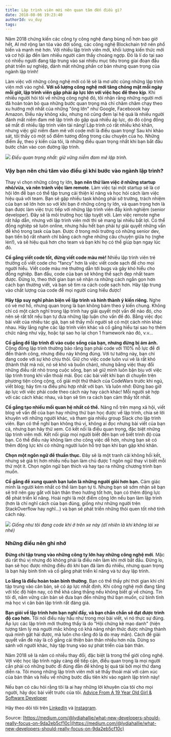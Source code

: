 ```yaml
---
title: Lập trình viên mới nên quan tâm đến điều gì?
date: 2018-08-06 19:23:40
authorId: vu_duy
tags:
---
```

Năm 2018 chứng kiến các công ty công nghệ đang bùng nổ hơn bao giờ hết, AI mở rộng lan tỏa vào đời sống, các công nghệ Blockchain trở nên phổ biến và mạnh mẽ hơn. Với nhiều lập trình viên mới, khối lượng kiến thức mới và cơ hội ập đến làm nhiều người cảm thấy choáng ngợp. Đó là lí do tại sao có nhiều người đang tập trung vào sai nhiều mục tiêu trong giai đoạn đầu phát triển sự nghiệp, đánh mất những phần cơ bản nhưng quan trọng của ngành lập trình!
<!-- more -->

Làm việc với những công nghệ mới có lẽ sẽ là mơ ước cũng những lập trình viên mới vào nghề. **Với số lượng công nghệ mới tăng chóng mặt mỗi ngày mỗi giờ, lập trình viên gặp phải áp lực lớn với việc học để theo kịp**. Khi nhiều người hỏi tôi về những công nghệ đó, tôi nhận rằng những người mới đã hoàn toàn bỏ qua những bước quan trọng mà chỉ chăm chăm chạy theo xu hướng mới nhất của những "ông lớn" như Google, Faceboook hay Amazon. Điều này không xấu, nhưng nó cũng đem lại hệ quả là nhiều người đánh mất niềm đam mê lập trình do gặp quá nhiều áp lực, do đó cộng đồng sẽ mất đi nhiều lập trình viên tài năng! Lập trình có rất nhiều khó khăn, nhưng việc giữ niềm đam mê với code mới là điều quan trọng! Sau khi khảo sát, tôi thấy có một số điểm tương đồng trong câu chuyện của họ. Những điểm ấy, theo ý kiến của tôi, là những điều quan trọng nhất khi bạn bắt đầu bước chân vào con đường lập trình.

![](https://res.cloudinary.com/djeghcumw/image/upload/v1533550723/blog/TRtHtPRzKaBh6F5_izXCVw.jpg)
*Điều quan trọng nhất: giữ vững niềm đam mê lập trình.*

### Vậy bạn nên chú tâm vào điều gì khi bước vào ngành lập trình?
Thay vì chọn những công ty lớn, **bạn nên thử làm việc ở những startup nhỏ/vừa, và nên tránh việc làm remote**. Làm việc tại một startup sẽ là cơ hội lớn để bạn có thể tập trung cải thiện kĩ năng và học hỏi cách làm việc hiệu quả với team. Bạn sẽ gặp nhiều task không phải sở trường, trách nhiệm của bạn sẽ lớn hơn so với khi bạn ở những công ty lớn, và quan trọng hơn là bạn được làm việc trực tiếp với những lập trình viên đầy kinh nghiệm (senior developer). Đây sẽ là môi trường học tập tuyệt vời. Làm việc remote nghe rất hấp dẫn, nhưng với lập trình viên mới thì sẽ mang lại nhiều bất lợi. Có thể đồng nghiệp sẽ luôn online, nhưng hầu hết bạn phải tự giải quyết những vấn đề khó trong task của bạn. Được ở trong môi trường có những senior dev, bạn tiến bộ rất nhanh chỉ bằng cách nghe những câu chuyện giữa họ (nghe lén!), và sẽ hiệu quả hơn cho team và bạn khi họ có thể giúp bạn ngay lúc đó.

**Cố gắng viết code tốt, đừng viết code màu mè!** Nhiều lập trình viên trẻ thường cố viết code cho "fancy" hơn là việc viết code sạch để cho mọi người hiểu. Viết code màu mè thường dẫn tới bugs và gây khó hiểu cho đồng nghiệp. Ban đầu, code của bạn sẽ không thể sạch đẹp nhất team được. Đừng lo, theo thời gian bạn sẽ nhận ra những cách ngắn gọn hơn cách bạn thường viết, và bạn sẽ tìm ra cách code sạch hơn. Hãy tập trung vào chất lượng của code để mọi người cùng hiểu được!

**Hãy tập suy nghĩ phản biện về lập trình và hình thành ý kiến riêng.** Nghe có vẻ mơ hồ, nhưng quan trọng là bạn không bám theo ý kiến chung. Không chỉ có một cách nghĩ trong lập trình hay giải quyết một vấn đề nào đó, cho nên sẽ rất tốt nếu bạn tự đưa những lập luận cho vấn đề đó. Bằng việc đọc bài viết của nhiều tác giả, bạn sẽ thấy mỗi người sẽ có một cách nhìn khác nhau. Hãy lắng nghe các lập trình viên khác và cố gắng hiểu tại sao họ thêm chức năng như vậy, hoặc tại sao họ lại chọn 1 framework nào đó, v.v...

**Cố gắng để lập trình đi vào cuộc sống của bạn, nhưng đừng bị ám ảnh.** Cộng đồng lập trình thường bảo rằng bạn phải code với 110% nỗ lực để đi đến thành công, nhưng điều này không đúng. Với tư tưởng này, bạn chỉ đang code với sự khó chịu thôi. Giữ cho việc code luôn vui vẻ là rất khó (thành thật mà nói, nó sẽ khó và buồn chán), nhưng bằng việc thay đổi những điều rất nhỏ trong cuộc sống,  bạn sẽ giữ mình luôn bận bịu với việc lập trình trong khi vẫn thoải mái. Đọc các bài viết khi bạn di chuyển trên phương tiện công cộng, cố giải một thử thách của CodeWars trước khi ngủ, viết blog; hãy tìm ra điều phù hợp nhất với bạn. Và luôn nhớ: Đừng bao giờ áp lực với việc phải code theo cách này hay cách khác! Mỗi người sẽ hợp với các cách khác nhau, và bạn sẽ tìm ra cách bạn cảm thấy tốt nhất.

**Cố gắng tạo nhiều mối quan hệ nhất có thể.** Năng nổ trên mạng xã hội, viết blog về vấn đề của bạn hay những thứ bạn học được về lập trình, chia sẻ lời khuyên với những người khác, và tham gia nhiều group Slack cho lập trình viên. Bạn có thể nghĩ bạn không thú vị, không ai đọc nhưng bài viết của bạn cả, nhưng bạn hãy thử xem. Có kết nối là điều quan trọng, đặc biệt những lập trình viên mới. Kết nối giúp mọi người biết đến bạn về biết trình độ của bạn. Có thể điều này không làm cho công việc dễ hơn, nhưng bạn sẽ có thêm động lực khi có những người luôn hỗ trợ bạn khi bạn gặp khó khăn.

**Chọn một ngôn ngữ để thuần thục.** Đây sẽ là một tranh cãi không hồi kết, nhưng sẽ giá trị hơn nhiều nếu bạn làm chủ được 1 ngôn ngữ thay vì biết mỗi thứ một ít. Chọn ngôn ngữ bạn thích và hay tạo ra những chương trình bạn muốn.

**Cố gắng để xung quanh bạn luôn là những người giỏi hơn bạn.** Cảm giác mình là người kém nhất có thể làm bạn tự ti. Nhưng bạn sẽ sớm nhận sẽ bạn sẽ trở nên gay gắt với bản thân theo hướng tốt hơn, bạn có thêm động lực để phát triển kĩ năng. Hoài nghi là một điểm cộng lớn nếu bạn làm lập trình (hơn là chỉ nghĩ cách của bạn đúng, giống như những người trên StackOverflow hay nghĩ...) và bạn sẽ phát triển những thói quen tốt nhờ tính cách này.

![](https://res.cloudinary.com/djeghcumw/image/upload/v1533550959/blog/TRtHtPRz.jpg)
*Giống như tôi đang code khi ở trên xe này (dĩ nhiên là khi không lái xe nhé)*

### Những điều nên ghi nhớ
**Đừng chỉ tập trung vào những công ty lớn hay những công nghệ mới**. Mặc dù rất thú vị nhưng đó không phải là điều nên làm khi mới bắt đầu. Đừng lo, bạn sẽ học được những điều đó khi bạn đã làm đủ nhiều, nhưng quan trọng là bạn hãy bình tĩnh và cố gắng phát triển kĩ năng và tư duy lập trình.

**Lo lắng là điều hoàn toàn bình thường**. Bạn có thể thấy phí thời gian khi chỉ tập trung vào căn bản, sẽ có áp lực nhất định. Khi công nghệ mới đang tăng với tốc độ hiện nay, có thể khá căng thẳng nếu không biết gì về chúng. Tin tôi đi, nắm vững căn bản sẽ đưa bạn đến những thứ bạn muốn, cứ bình tĩnh mà học vì căn bản lập trình rất đáng giá.

**Bạn giỏi về lập trình hơn bạn nghĩ đấy, và bạn chắn chắn sẽ đạt được trình độ cao hơn.** Tôi nói điều này hầu như trong mọi bài viết, vì nó thực sự đúng. Áp lực các lập trình mới thường thấy là do "Hội chứng kẻ mạo danh" (hiện tượng tâm lý mà người mắc không có khả năng nhận thức được những thành quả mình gặt hái được, mà luôn cho rằng đó là do may mắn). Cách để giải quyết vấn đè này là cố gắng cải thiện bản thân nhiều hơn nữa. Dừng so sánh với người khác, hãy tập trung vào sự phát triển của bản thân.

Năm 2018 sẽ là năm có nhiều thay đổi, đặc biệt là trong thế giới công nghệ. Với việc học lập trình ngày càng dễ tiếp cận, điều quan trọng là mọi người cần phải có những bước đi đúng đắn để không bị quá tải bởi mọi thứ đang diễn ra. Tôi mong những lập trình viên mới sẽ thấy thoải mái với cảm xúc của bản thân và hiểu về những bước đầu tiên khi vào ngành lập trình này!

Nếu bạn có câu hỏi rằng tôi là ai hay những lời khuyên của tôi cho mọi người, hãy dọc bài viết trước của tôi. [Advice From A 19 Year Old Girl &amp; Software Developer](https://medium.com/@lydiahallie/advice-from-a-19-y-o-girl-software-developer-88737bcc6be5)

Hãy theo dõi tôi trên [LinkedIn](https://www.linkedin.com/in/lydia-hallie/) và [Instagram](https://www.instagram.com/theavocoder/).

Source: [https://medium.com/@lydiahallie/what-new-developers-should-really-focus-on-9da2eb5cf10c](https://medium.com/@lydiahallie/what-new-developers-should-really-focus-on-9da2eb5cf10c)